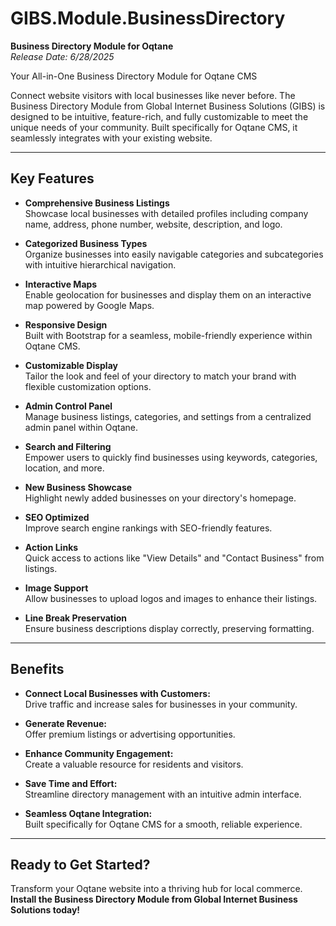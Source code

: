 # GIBS.Module.BusinessDirectory

**Business Directory Module for Oqtane**  
*Release Date: 6/28/2025*

Your All-in-One Business Directory Module for Oqtane CMS

Connect website visitors with local businesses like never before. The Business Directory Module from Global Internet Business Solutions (GIBS) is designed to be intuitive, feature-rich, and fully customizable to meet the unique needs of your community. Built specifically for Oqtane CMS, it seamlessly integrates with your existing website.

---

## Key Features

- **Comprehensive Business Listings**  
  Showcase local businesses with detailed profiles including company name, address, phone number, website, description, and logo.

- **Categorized Business Types**  
  Organize businesses into easily navigable categories and subcategories with intuitive hierarchical navigation.

- **Interactive Maps**  
  Enable geolocation for businesses and display them on an interactive map powered by Google Maps.

- **Responsive Design**  
  Built with Bootstrap for a seamless, mobile-friendly experience within Oqtane CMS.

- **Customizable Display**  
  Tailor the look and feel of your directory to match your brand with flexible customization options.

- **Admin Control Panel**  
  Manage business listings, categories, and settings from a centralized admin panel within Oqtane.

- **Search and Filtering**  
  Empower users to quickly find businesses using keywords, categories, location, and more.

- **New Business Showcase**  
  Highlight newly added businesses on your directory's homepage.

- **SEO Optimized**  
  Improve search engine rankings with SEO-friendly features.

- **Action Links**  
  Quick access to actions like "View Details" and "Contact Business" from listings.

- **Image Support**  
  Allow businesses to upload logos and images to enhance their listings.

- **Line Break Preservation**  
  Ensure business descriptions display correctly, preserving formatting.

---

## Benefits

- **Connect Local Businesses with Customers:**  
  Drive traffic and increase sales for businesses in your community.

- **Generate Revenue:**  
  Offer premium listings or advertising opportunities.

- **Enhance Community Engagement:**  
  Create a valuable resource for residents and visitors.

- **Save Time and Effort:**  
  Streamline directory management with an intuitive admin interface.

- **Seamless Oqtane Integration:**  
  Built specifically for Oqtane CMS for a smooth, reliable experience.

---

## Ready to Get Started?

Transform your Oqtane website into a thriving hub for local commerce.  
**Install the Business Directory Module from Global Internet Business Solutions today!**